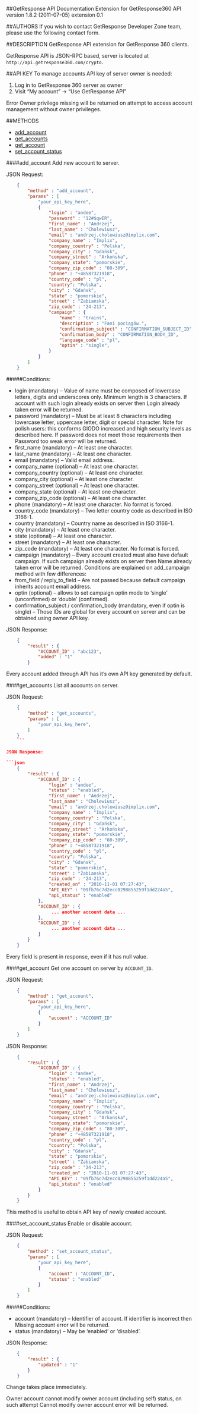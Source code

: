 ##GetResponse API Documentation Extension for GetResponse360
API version 1.8.2 (2011-07-05) extension 0.1

##AUTHORS
If you wish to contact GetResponse Developer Zone team, please use the following contact form.

##DESCRIPTION
GetResponse API extension for GetResponse 360 clients.

GetResponse API is JSON-RPC based, server is located at `http://api.getresponse360.com/crypto`.

##API KEY
To manage accounts API key of server owner is needed:

1.	Log in to GetResponse 360 server as owner
2.	Visit “My account” → “Use GetResponse API”

Error Owner privilege missing will be returned on attempt to access account management without owner privileges.

##METHODS

*	[add_account](#add_account)
*	[get_accounts](#get_accounts)
*	[get_account](#get_account)
*	[set_account_status](#set_account_status)
 

####add_account<a name="add_account"/>
Add new account to server.

JSON Request:
```json
    {
        "method" : "add_account",
        "params" : [
            "your_api_key_here",
            {
                "login" : "andee",
                "password" : "12#$qwER",
                "first_name" : "Andrzej",
                "last_name" : "Cholewiusz",
                "email" : "andrzej.cholewiusz@implix.com",
                "company_name" : "Implix",
                "company_country" : "Polska",
                "company_city" : "Gdańsk",
                "company_street" : "Arkońska",
                "company_state": "pomorskie",
                "company_zip_code" : "80-309",
                "phone" : "+48587321918",
                "country_code" : "pl",
                "country": "Polska",
                "city" : "Gdańsk",
                "state" : "pomorskie",
                "street" : "Żabianska",
                "zip_code" : "24-213",
                "campaign" : {
                    "name" : "trains",
                    "description" : "Fani pociągów.",
                    "confirmation_subject" : "CONFIRMATION_SUBJECT_ID",
                    "confirmation_body" : "CONFIRMATION_BODY_ID",
                    "language_code" : "pl",
                    "optin" : "single",
                }
            }
        ]
    }
```

#####Conditions:

*	login (mandatory) – Value of name must be composed of lowercase letters, digits and underscores only. Minimum length is 3 characters. If account with such login already exists on server then Login already taken error will be returned.
*	password (mandatory) – Must be at least 8 characters including lowercase letter, uppercase letter, digit or special character. Note for polish users: this conforms GIODO increased and high security levels as described here. If password does not meet those requirements then Password too weak error will be returned.
*	first_name (mandatory) – At least one character.
*	last_name (mandatory) – At least one character.
*	email (mandatory) – Valid email address.
*	company_name (optional) – At least one character.
*	company_country (optional) – At least one character.
*	company_city (optional) – At least one character.
*	company_street (optional) – At least one character.
*	company_state (optional) – At least one character.
*	company_zip_code (optional) – At least one character.
*	phone (mandatory) – At least one character. No format is forced.
*	country_code (mandatory) – Two letter country code as described in ISO 3166-1.
*	country (mandatory) – Country name as described in ISO 3166-1.
*	city (mandatory) – At least one character.
*	state (optional) – At least one character.
*	street (mandatory) – At least one character.
*	zip_code (mandatory) – At least one character. No format is forced.
*	campaign (mandatory) – Every account created must also have default campaign. If such campaign already exists on server then Name already taken error will be returned. Conditions are explained on add_campaign method with few differences:
*	from_field / reply_to_field – Are not passed because default campaign inherits account email address.
*	optin (optional) – allows to set campaign optin mode to ‘single’ (unconfirmed) or ‘double’ (confirmed).
*	confirmation_subject / confirmation_body (mandatory, even if optin is single) – Those IDs are global for every account on server and can be obtained using owner API key.

JSON Response:
```json
    {
        "result" : {
            "ACCOUNT_ID" : "abc123",
            "added" : "1"
        }
```

Every account added through API has it’s own API key generated by default.

####get_accounts<a name="get_accounts"/>
List all accounts on server.

JSON Request:

```json
    {
        "method" : "get_accounts",
        "params" : [
            "your_api_key_here",
        ]
    }
    ```
    
JSON Response:

```json
    {
        "result" : {
            "ACCOUNT_ID" : {
                "login" : "andee",
                "status" : "enabled",
                "first_name" : "Andrzej",
                "last_name" : "Cholewiusz",
                "email" : "andrzej.cholewiusz@implix.com",
                "company_name" : "Implix",
                "company_country" : "Polska",
                "company_city" : "Gdańsk",
                "company_street" : "Arkońska",
                "company_state": "pomorskie",
                "company_zip_code" : "80-309",
                "phone" : "+48587321918",
                "country_code" : "pl",
                "country": "Polska",
                "city" : "Gdańsk",
                "state" : "pomorskie",
                "street" : "Żabianska",
                "zip_code" : "24-213",
                "created_on" : "2010-11-01 07:27:43",
                "API_KEY" : "09fb76c7d2ecc0298855259f1dd224a5",
                "api_status" : "enabled"
            },
            "ACCOUNT_ID" : {
                 ... another account data ...
            },
            "ACCOUNT_ID" : {
                 ... another account data ...
            }
        }
    }
```

Every field is present in response, even if it has null value.

####get_account<a name="get_account"/>
Get one account on server by `ACCOUNT_ID`.

JSON Request:

```json
    {
        "method" : "get_account",
        "params" : [
            "your_api_key_here",
            {
                "account" : "ACCOUNT_ID"
            }
        ]
    }
```

JSON Response:

```json
    {
        "result" : {
            "ACCOUNT_ID" : {
                "login" : "andee",
                "status" : "enabled",
                "first_name" : "Andrzej",
                "last_name" : "Cholewiusz",
                "email" : "andrzej.cholewiusz@implix.com",
                "company_name" : "Implix",
                "company_country" : "Polska",
                "company_city" : "Gdańsk",
                "company_street" : "Arkońska",
                "company_state": "pomorskie",
                "company_zip_code" : "80-309",
                "phone" : "+48587321918",
                "country_code" : "pl",
                "country": "Polska",
                "city" : "Gdańsk",
                "state" : "pomorskie",
                "street" : "Żabianska",
                "zip_code" : "24-213",
                "created_on" : "2010-11-01 07:27:43",
                "API_KEY" : "09fb76c7d2ecc0298855259f1dd224a5",
                "api_status" : "enabled"
            }
        }
    }
```    
    
This method is useful to obtain API key of newly created account.

####set_account_status<a name="set_account_status"/>
Enable or disable account.

JSON Request:

```json
    {
        "method" : "set_account_status",
        "params" : [
            "your_api_key_here",
            {
                "account" : "ACCOUNT_ID",
                "status" : "enabled"
            }
        ]
    }
```

#####Conditions:

*	account (mandatory) – Identifier of account. If identifier is incorrect then Missing account error will be returned.
*	status (mandatory) – May be ‘enabled’ or ‘disabled’.

JSON Response:

```json
    {
        "result" : {
            "updated" : "1"
        }
    }
```

Change takes place immediately.

Owner account cannot modify owner account (including self) status, on such attempt Cannot modify owner account error will be returned.